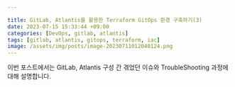 ```yaml
---

title: GitLab, Atlantis를 활용한 Terraform GitOps 환경 구축하기(3)
date: 2023-07-15 15:33:44 +09:00
categories: [DevOps, gitlab, atlantis]
tags: [gitlab, atlantis, gitops, terraform, iac]
image: /assets/img/posts/image-20230711012040124.png
---
```




이번 포스트에서는 GitLab, Atlantis 구성 간 겪었던 이슈와 TroubleShooting 과정에 대해 설명합니다.
